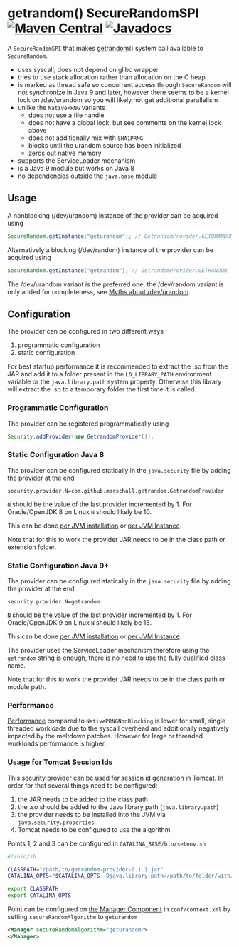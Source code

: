 # getrandom() SecureRandomSPI [![Maven Central](https://maven-badges.herokuapp.com/maven-central/com.github.marschall/getrandom-provider/badge.svg)](https://maven-badges.herokuapp.com/maven-central/com.github.marschall/getrandom-provider)  [![Javadocs](https://www.javadoc.io/badge/com.github.marschall/getrandom-provider.svg)](https://www.javadoc.io/doc/com.github.marschall/getrandom-provider)

A `SecureRandomSPI` that makes [getrandom()](http://man7.org/linux/man-pages/man2/getrandom.2.html) system call available to `SecureRandom`.

* uses syscall, does not depend on glibc wrapper
* tries to use stack allocation rather than allocation on the C heap
* is marked as thread safe so concurrent access through `SecureRandom` will not synchronize in Java 9 and later, however there seems to be a kernel lock on /dev/urandom so you will likely not get additional parallelism
* unlike the `NativePRNG` variants
  * does not use a file handle
  * does not have a global lock, but see comments on the kernel lock above
  * does not additionally mix with `SHA1PRNG`
  * blocks until the urandom source has been initialized
  * zeros out native memory
* supports the ServiceLoader mechanism
* is a Java 9 module but works on Java 8
* no dependencies outside the `java.base` module

## Usage

A nonblocking (/dev/urandom) instance of the provider can be acquired using

```java
SecureRandom.getInstance("geturandom"); // GetrandomProvider.GETURANDOM
```

Alternatively a blocking (/dev/random) instance of the provider can be acquired using

```java
SecureRandom.getInstance("getrandom"); // GetrandomProvider.GETRANDOM
```

The /dev/urandom variant is the preferred one, the /dev/random variant is only added for completeness, see [Myths about /dev/urandom](https://www.2uo.de/myths-about-urandom/).

## Configuration

The provider can be configured in two different ways

1. programmatic configuration
1. static configuration

For best startup performance it is recommended to extract the .so from the JAR and add it to a folder present in the `LD_LIBRARY_PATH` environment variable or the `java.library.path` system property. Otherwise this library will extract the .so to a temporary folder the first time it is called.

### Programmatic Configuration

The provider can be registered programmatically using

```java
Security.addProvider(new GetrandomProvider());
```

### Static Configuration Java 8

The provider can be configured statically in the `java.security` file by adding the provider at the end

```
security.provider.N=com.github.marschall.getrandom.GetrandomProvider
```

`N` should be the value of the last provider incremented by 1. For Oracle/OpenJDK 8 on Linux `N` should likely be 10.

This can be done [per JVM installation](https://docs.oracle.com/en/java/javase/11/security/howtoimplaprovider.html#GUID-831AA25F-F702-442D-A2E4-8DA6DEA16F33) or [per JVM Instance](https://docs.oracle.com/en/java/javase/11/security/java-authentication-and-authorization-service-jaas-reference-guide.html#GUID-106F4B32-B9A3-4B75-BDBF-29B252BB3F53).

Note that for this to work the provider JAR needs to be in the class path or extension folder.

### Static Configuration Java 9+

The provider can be configured statically in the `java.security` file by adding the provider at the end

```
security.provider.N=getrandom
```

`N` should be the value of the last provider incremented by 1. For Oracle/OpenJDK 9 on Linux `N` should likely be 13.

This can be done [per JVM installation](https://docs.oracle.com/javase/9/security/howtoimplaprovider.htm#GUID-831AA25F-F702-442D-A2E4-8DA6DEA16F33) or [per JVM Instance](https://dzone.com/articles/how-override-java-security).

The provider uses the ServiceLoader mechanism therefore using the `getrandom` string is enough, there is no need to use the fully qualified class name.

Note that for this to work the provider JAR needs to be in the class path or module path.

### Performance

[Performance](https://github.com/marschall/random-provider-benchmarks/tree/master/src/main/output/meltdown) compared to `NativePRNGNonBlocking` is lower for small, single threaded workloads due to the syscall overhead and additionally negatively impacted by the meltdown patches. However for large or threaded workloads performance is higher.

### Usage for Tomcat Session Ids

This security provider can be used for session id generation in Tomcat. In order for that several things need to be configured:

1. the JAR needs to be added to the class path
1. the .so should be added to the Java library path (`java.library.path`)
1. the provider needs to be installed into the JVM via `java.security.properties`
1. Tomcat needs to be configured to use the algorithm

Points 1, 2 and 3 can be configured in `CATALINA_BASE/bin/setenv.sh`

```sh
#!/bin/sh

CLASSPATH="/path/to/getrandom-provider-0.1.1.jar"
CATALINA_OPTS="$CATALINA_OPTS -Djava.library.path=/path/to/folder/with/so -Djava.security.properties=/path/to/jvm.java.security"

export CLASSPATH
export CATALINA_OPTS
```

Point can be configured on [the Manager Component](https://tomcat.apache.org/tomcat-8.5-doc/config/manager.html) in `conf/context.xml` by setting `secureRandomAlgorithm` to `geturandom`

```xml
<Manager secureRandomAlgorithm="geturandom">
</Manager>
```
